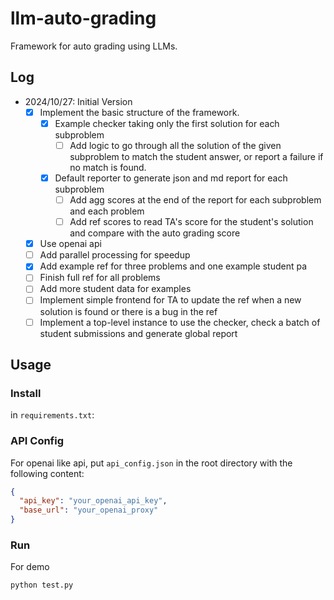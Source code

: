 # llm-auto-grading
Framework for auto grading using LLMs.

## Log
- 2024/10/27: Initial Version
  - [x] Implement the basic structure of the framework.
    - [x] Example checker taking only the first solution for each subproblem
      - [ ] Add logic to go through all the solution of the given subproblem to match the student answer, or report a failure if no match is found.
    - [x] Default reporter to generate json and md report for each subproblem
      - [ ] Add agg scores at the end of the report for each subproblem and each problem
      - [ ] Add ref scores to read TA's score for the student's solution and compare with the auto grading score
  - [x] Use openai api
  - [ ] Add parallel processing for speedup
  - [x] Add example ref for three problems and one example student pa
  - [ ] Finish full ref for all problems
  - [ ] Add more student data for examples
  - [ ] Implement simple frontend for TA to update the ref when a new solution is found or there is a bug in the ref
  - [ ] Implement a top-level instance to use the checker, check a batch of student submissions and generate global report

## Usage

### Install
in `requirements.txt`:

### API Config
For openai like api, put `api_config.json` in the root directory with the following content:
```json
{
  "api_key": "your_openai_api_key",
  "base_url": "your_openai_proxy"
}
```

### Run
For demo
```bash
python test.py
```
